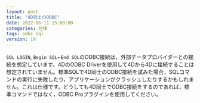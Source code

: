 ```yaml
---
layout: post
title: "4D同士のODBC"
date: 2022-06-11 15:00:00
categories: 仕様
tags: odbc sql
version: 19
---
```


`SQL LOGIN`, `Begin SQL`~`End SQL`のODBC接続は，外部データプロバイダーとの接続を想定しています。4DのODBC Driverを使用して4Dから4Dに接続することは想定されていません。標準SQLで4D同士のODBC接続を試みた場合，SQLコマンドの実行に失敗したり，アプリケーションがクラッシュしたりするかもしれません。これは仕様です。どうしても4D同士でODBC接続をするのであれば，標準コマンドではなく，ODBC Proプラグインを使用してください。
